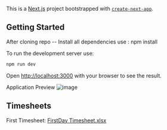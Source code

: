 This is a [Next.js](https://nextjs.org/) project bootstrapped with [`create-next-app`](https://github.com/vercel/next.js/tree/canary/packages/create-next-app).

## Getting Started

After cloning repo
-- Install all dependencies
use : npm install

To run the development server use:

```bash
npm run dev
```

Open [http://localhost:3000](http://localhost:3000) with your browser to see the result.

Application Preview
![image](https://user-images.githubusercontent.com/60959721/183034738-a2ec022c-548a-4485-a944-b18803a83c8b.png)

Timesheets
-------------------------------------------------------------------------------------------
First Timesheet: [FirstDay Timesheet.xlsx](https://github.com/lukhanyoThando/JOBOX-FE-PROJECT/files/9266882/FirstDay.Timesheet.xlsx)
